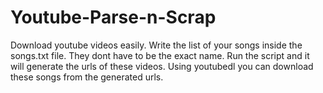# Youtube-Parse-n-Scrap
 Download youtube videos easily. Write the list of your songs inside the songs.txt file. They dont have to be the exact name. Run the script and it will generate the urls of these videos. Using youtubedl you can download these songs from the generated urls.
